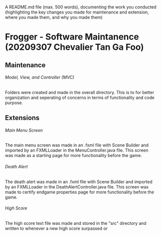 A README.md file (max. 500 words), documenting the work you conducted (highlighting the
key changes you made for maintenance and extension, where you made them, and why you
made them)

# Frogger - Software Maintanence (20209307 Chevalier Tan Ga Foo)

## Maintenance

###### Model, View, and Controller (MVC)

Folders were created and made in the overall directory. This is to for better organization and seperating of concerns in terms of functionality and code purpose.

## Extensions

###### Main Menu Screen

The main menu screen was made in an .fxml file with Scene Builder and imported by an FXMLLoader in the MenuController.java file. This screen was made as a starting page for more functionality before the game.

###### Death Alert

The death alert was made in an .fxml file with Scene Builder and imported by an FXMLLoader in the DeathAlertController.java file. This screen was made to certify endgame properties page for more functionality before the game.

###### High Score

The high score text file was made and stored in the "src" directory and written to whenever a new high score surpassed or 

